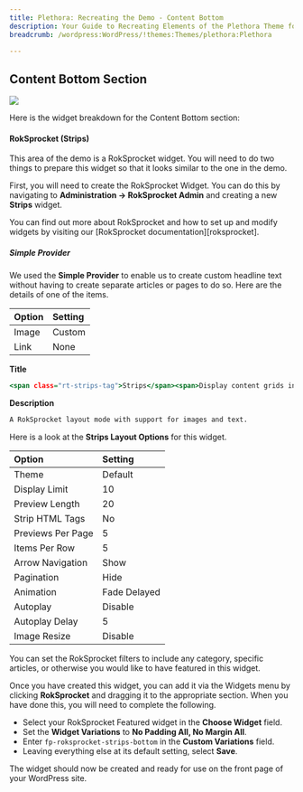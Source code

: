 ```yaml
---
title: Plethora: Recreating the Demo - Content Bottom
description: Your Guide to Recreating Elements of the Plethora Theme for WordPress
breadcrumb: /wordpress:WordPress/!themes:Themes/plethora:Plethora

---
```


Content Bottom Section
-----

![][demo]

Here is the widget breakdown for the Content Bottom section:

#### RokSprocket (Strips)

This area of the demo is a RokSprocket widget. You will need to do two things to prepare this widget so that it looks similar to the one in the demo.

First, you will need to create the RokSprocket Widget. You can do this by navigating to **Administration -> RokSprocket Admin** and creating a new **Strips** widget.

You can find out more about RokSprocket and how to set up and modify widgets by visiting our [RokSprocket documentation][roksprocket].

##### Simple Provider

We used the **Simple Provider** to enable us to create custom headline text without having to create separate articles or pages to do so. Here are the details of one of the items.

| Option      | Setting     |
| :---------- | :---------- |
| Image       | Custom      |
| Link        | None        |

**Title**

~~~ .html
<span class="rt-strips-tag">Strips</span><span>Display content grids in a horizontal row<span class="visible-large"> structure</span></span>
~~~

**Description**

~~~ .html
A RokSprocket layout mode with support for images and text.
~~~

Here is a look at the **Strips Layout Options** for this widget.

| Option            | Setting      |
| :----------       | :----------  |
| Theme             | Default      |
| Display Limit     | 10           |
| Preview Length    | 20           |
| Strip HTML Tags   | No           |
| Previews Per Page | 5            |
| Items Per Row     | 5            |
| Arrow Navigation  | Show         |
| Pagination        | Hide         |
| Animation         | Fade Delayed |
| Autoplay          | Disable      |
| Autoplay Delay    | 5            |
| Image Resize      | Disable      |

You can set the RokSprocket filters to include any category, specific articles, or otherwise you would like to have featured in this widget.

Once you have created this widget, you can add it via the Widgets menu by clicking **RokSprocket** and dragging it to the appropriate section. When you have done this, you will need to complete the following.

* Select your RokSprocket Featured widget in the **Choose Widget** field.
* Set the **Widget Variations** to **No Padding All, No Margin All**.
* Enter `fp-roksprocket-strips-bottom` in the **Custom Variations** field.
* Leaving everything else at its default setting, select **Save**.

The widget should now be created and ready for use on the front page of your WordPress site.

[demo]: assets/demo_6.jpeg
